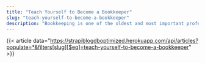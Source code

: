 ```yaml
---
title: "Teach Yourself to Become a Bookkeeper"
slug: "teach-yourself-to-become-a-bookkeeper"
description: "Bookkeeping is one of the oldest and most important professions in the world. Bookkeepers maintain accurate company records, financial transactions, and statements."
---
```


{{< article data="https://strapiblogdboptimized.herokuapp.com/api/articles?populate=*&filters[slug][$eq]=teach-yourself-to-become-a-bookkeeper" >}}
